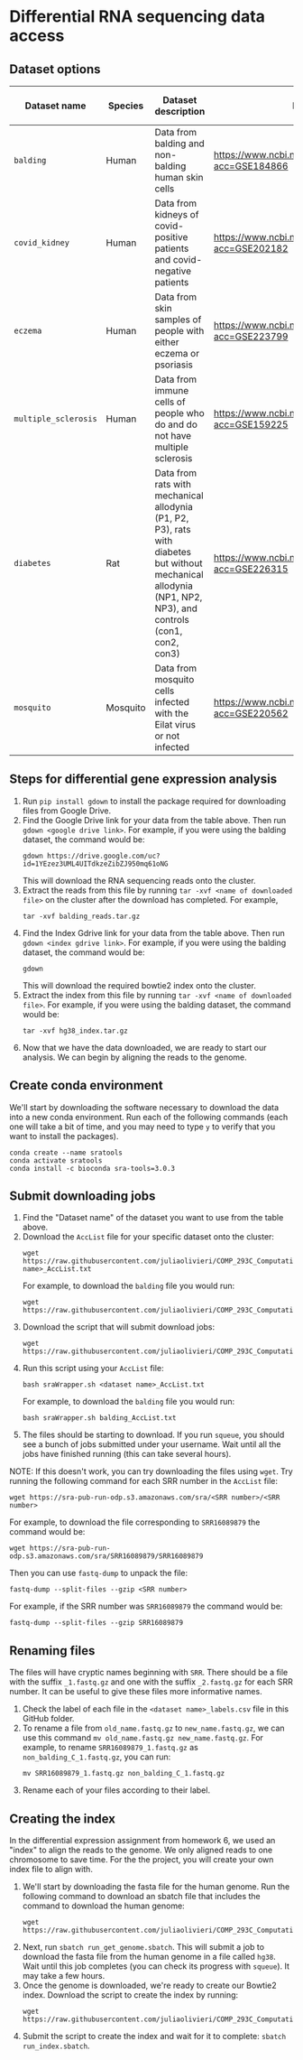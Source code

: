 # Differential RNA sequencing data access

## Dataset options

Dataset name | Species | Dataset description | Dataset link | Google Drive link | Index Gdrive link
--|--|--|--|--|--
`balding` | Human | Data from balding and non-balding human skin cells  | https://www.ncbi.nlm.nih.gov/geo/query/acc.cgi?acc=GSE184866 | https://drive.google.com/uc?id=1YEzez3UML4UITdkzeZibZJ950mq61oNG | 
`covid_kidney` | Human | Data from kidneys of covid-positive patients and covid-negative patients | https://www.ncbi.nlm.nih.gov/geo/query/acc.cgi?acc=GSE202182 | https://drive.google.com/uc?id=1x31euzPC7dT24DG2eJ5NaIQaUXi1Usj7 | 
`eczema` | Human | Data from skin samples of people with either eczema or psoriasis | https://www.ncbi.nlm.nih.gov/geo/query/acc.cgi?acc=GSE223799 | https://drive.google.com/uc?id=1lE-Pv6VwePMzwKG3zfCdRD2rLj1fLbyw | 
`multiple_sclerosis` | Human | Data from immune cells of people who do and do not have multiple sclerosis| https://www.ncbi.nlm.nih.gov/geo/query/acc.cgi?acc=GSE159225 | https://drive.google.com/uc?id=1uzUa5EvpMsCCbOsv5uNsqfH5pva5I9q1 | 
`diabetes` | Rat | Data from rats with mechanical allodynia (P1, P2, P3), rats with diabetes but without mechanical allodynia (NP1, NP2, NP3), and controls (con1, con2, con3)| https://www.ncbi.nlm.nih.gov/geo/query/acc.cgi?acc=GSE226315 | https://drive.google.com/uc?id=1mbQNKM91E1UHDQD3tCcHtP7yCEyaC-kI | 
`mosquito` | Mosquito | Data from mosquito cells infected with the Eilat virus or not infected | https://www.ncbi.nlm.nih.gov/geo/query/acc.cgi?acc=GSE220562 | https://drive.google.com/uc?id=1_LAGQ2Rf8FqKvNVY9Tvtqgq2oajxc8Ln | 

## Steps for differential gene expression analysis

1. Run `pip install gdown` to install the package required for downloading files from Google Drive.
1. Find the Google Drive link for your data from the table above. Then run `gdown <google drive link>`. For example, if you were using the balding dataset, the command would be:
   ```
   gdown https://drive.google.com/uc?id=1YEzez3UML4UITdkzeZibZJ950mq61oNG
   ```
   This will download the RNA sequencing reads onto the cluster.
1. Extract the reads from this file by running `tar -xvf <name of downloaded file>` on the cluster after the download has completed. For example,
   ```
   tar -xvf balding_reads.tar.gz
   ```
1. Find the Index Gdrive link for your data from the table above. Then run `gdown <index gdrive link>`. For example, if you were using the balding dataset, the command would be:
   ```
   gdown 
   ```
   This will download the required bowtie2 index onto the cluster.
1. Extract the index from this file by running `tar -xvf <name of downloaded file>`. For example, if you were using the balding dataset, the command would be:
   ```
   tar -xvf hg38_index.tar.gz
   ```
1. Now that we have the data downloaded, we are ready to start our analysis. We can begin by aligning the reads to the genome. 


## Create conda environment
We'll start by downloading the software necessary to download the data into a new conda environment. Run each of the following commands (each one will take a bit of time, and you may need to type `y` to verify that you want to install the packages). 

```
conda create --name sratools
conda activate sratools
conda install -c bioconda sra-tools=3.0.3
```

## Submit downloading jobs

1. Find the "Dataset name" of the dataset you want to use from the table above.
1. Download the `AccList` file for your specific dataset onto the cluster:
   ```
   wget https://raw.githubusercontent.com/juliaolivieri/COMP_293C_Computational_Biology/main/project/differential_rnaseq/<dataset name>_AccList.txt
   ```
   For example, to download the `balding` file you would run:
   ```
   wget https://raw.githubusercontent.com/juliaolivieri/COMP_293C_Computational_Biology/main/project/differential_rnaseq/balding_AccList.txt
   ```
1. Download the script that will submit download jobs:
   ```
   wget https://raw.githubusercontent.com/juliaolivieri/COMP_293C_Computational_Biology/main/project/differential_rnaseq/sraWrapper.sh
   ```
1. Run this script using your `AccList` file:
   ```
   bash sraWrapper.sh <dataset name>_AccList.txt
   ```
   For example, to download the `balding` file you would run:
   ```
   bash sraWrapper.sh balding_AccList.txt
   ```
1. The files should be starting to download. If you run `squeue`, you should see a bunch of jobs submitted under your username. Wait until all the jobs have finished running (this can take several hours).

NOTE: If this doesn't work, you can try downloading the files using `wget`. Try running the following command for each SRR number in the `AccList` file:

```
wget https://sra-pub-run-odp.s3.amazonaws.com/sra/<SRR number>/<SRR number>
```

For example, to download the file corresponding to `SRR16089879` the command would be:

```
wget https://sra-pub-run-odp.s3.amazonaws.com/sra/SRR16089879/SRR16089879
```

Then you can use `fastq-dump` to unpack the file:

```
fastq-dump --split-files --gzip <SRR number>
```

For example, if the SRR number was `SRR16089879` the command would be:
```
fastq-dump --split-files --gzip SRR16089879
```

## Renaming files

The files will have cryptic names beginning with `SRR`. There should be a file with the suffix `_1.fastq.gz` and one with the suffix `_2.fastq.gz` for each SRR number. It can be useful to give these files more informative names.

1.  Check the label of each file in the `<dataset name>_labels.csv` file in this GitHub folder.
1. To rename a file from `old_name.fastq.gz` to `new_name.fastq.gz`, we can use this command `mv old_name.fastq.gz new_name.fastq.gz`. For example, to rename `SRR16089879_1.fastq.gz` as `non_balding_C_1.fastq.gz`, you can run:
   ```
   mv SRR16089879_1.fastq.gz non_balding_C_1.fastq.gz
   ```
1. Rename each of your files according to their label.

## Creating the index

In the differential expression assignment from homework 6, we used an "index" to align the reads to the genome. We only aligned reads to one chromosome to save time. For the the project, you will create your own index file to align with. 

1. We'll start by downloading the fasta file for the human genome. Run the following command to download an sbatch file that includes the command to download the human genome:
   ```
   wget https://raw.githubusercontent.com/juliaolivieri/COMP_293C_Computational_Biology/main/project/download_genomes/run_get_genome.sbatch
   ```
1. Next, run `sbatch run_get_genome.sbatch`. This will submit a job to download the fasta file from the human genome in a file called `hg38`. Wait until this job completes (you can check its progress with `squeue`). It may take a few hours.
1. Once the genome is downloaded, we're ready to create our Bowtie2 index. Download the script to create the index by running:
   ```
   wget https://raw.githubusercontent.com/juliaolivieri/COMP_293C_Computational_Biology/main/project/differential_rnaseq/run_index.sbatch
   ```
1. Submit the script to create the index and wait for it to complete: `sbatch run_index.sbatch`.
